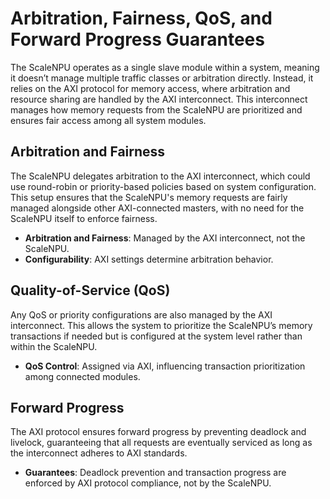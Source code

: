 # Arbitration, Fairness, QoS, and Forward Progress Guarantees

The ScaleNPU operates as a single slave module within a system, meaning it doesn’t manage multiple traffic classes or arbitration directly. Instead, it relies on the AXI protocol for memory access, where arbitration and resource sharing are handled by the AXI interconnect. This interconnect manages how memory requests from the ScaleNPU are prioritized and ensures fair access among all system modules.

## Arbitration and Fairness

The ScaleNPU delegates arbitration to the AXI interconnect, which could use round-robin or priority-based policies based on system configuration. This setup ensures that the ScaleNPU's memory requests are fairly managed alongside other AXI-connected masters, with no need for the ScaleNPU itself to enforce fairness.

- **Arbitration and Fairness**: Managed by the AXI interconnect, not the ScaleNPU.  
- **Configurability**: AXI settings determine arbitration behavior.

## Quality-of-Service (QoS)

Any QoS or priority configurations are also managed by the AXI interconnect. This allows the system to prioritize the ScaleNPU’s memory transactions if needed but is configured at the system level rather than within the ScaleNPU.

- **QoS Control**: Assigned via AXI, influencing transaction prioritization among connected modules.

## Forward Progress

The AXI protocol ensures forward progress by preventing deadlock and livelock, guaranteeing that all requests are eventually serviced as long as the interconnect adheres to AXI standards.

- **Guarantees**: Deadlock prevention and transaction progress are enforced by AXI protocol compliance, not by the ScaleNPU.